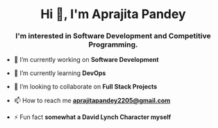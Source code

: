 <h1 align="center">Hi 👋, I'm Aprajita Pandey</h1>
<h3 align="center">I'm interested in Software Development and Competitive Programming.</h3>

- 🔭 I’m currently working on **Software Development**

- 🌱 I’m currently learning **DevOps**

- 👯 I’m looking to collaborate on **Full Stack Projects**

- 📫 How to reach me **aprajitapandey2205@gmail.com**

- ⚡ Fun fact **somewhat a David Lynch Character myself**

